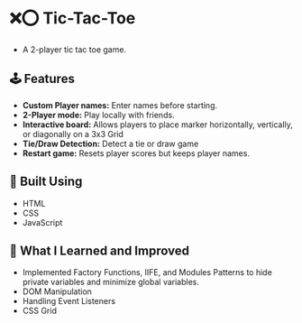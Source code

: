 # ❌⭕ Tic-Tac-Toe

- A 2-player tic tac toe game.

## 🕹️ Features

- **Custom Player names:** Enter names before starting.
- **2-Player mode:** Play locally with friends.
- **Interactive board:** Allows players to place marker horizontally, vertically, or diagonally on a 3x3 Grid
- **Tie/Draw Detection:** Detect a tie or draw game
- **Restart game:** Resets player scores but keeps player names.

## 🔨 Built Using

- HTML
- CSS
- JavaScript

## 🧠 What I Learned and Improved

- Implemented Factory Functions, IIFE, and Modules Patterns to hide private variables and minimize global variables.
- DOM Manipulation
- Handling Event Listeners
- CSS Grid
